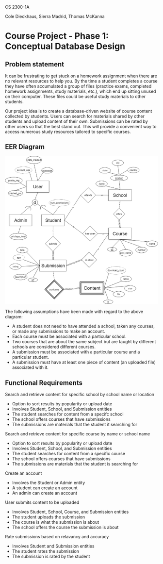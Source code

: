 CS 2300-1A

Cole Dieckhaus, Sierra Madrid, Thomas McKanna

# Course Project - Phase 1: Conceptual Database Design

## Problem statement

It can be frustrating to get stuck on a homework assignment when there are no 
relevant resources to help you. By the time a student completes a course they 
have often accumulated a group of files (practice exams, completed homework 
assignments, study materials, etc.), which end up sitting unused on their computer. 
These files could be useful study materials to other students.

Our project idea is to create a database-driven website of course content
collected by students. Users can search for materials shared by other students 
and upload content of their own. Submissions can be rated by other users so that the 
best stand out. This will provide a convenient way to access numerous study 
resources tailored to specific courses.


## EER Diagram

![DB Diagram](phase_one.png)

The following assumptions have been made with regard to the above diagram:

* A student does not need to have attended a school, taken any courses, or made any submissions to make an account.
* Each course must be associated with a particular school.
* Two courses that are about the same subject but are taught by different schools are considered different courses.
* A submission must be associated with a particular course and a particular student.
* A submission must have at least one piece of content (an uploaded file) associated with it.

## Functional Requirements

Search and retrieve content for specific school by school name or location
* Option to sort results by popularity or upload date
* Involves Student, School, and Submission entities
* The student searches for content from a specifc school
* The school offers courses that have submissions
* The submissions are materials that the student it searching for

Search and retrieve content for specific course by name or school name
* Option to sort results by popularity or upload date
* Involves Student, School, and Submission entities
* The student searches for content from a specific course
* The school offers courses that have submissions
* The submissions are materials that the student is searching for

Create an account
* Involves the Student or Admin entity
* A student can create an account
* An admin can create an account

User submits content to be uploaded
* Involves Student, School, Course, and Submission entities
* The student uploads the submission
* The course is what the submission is about
* The school offers the course the submission is about

Rate submissions based on relavancy and accuracy 
* Involves Student and Submission entities
* The student rates the submission
* The submission is rated by the student
